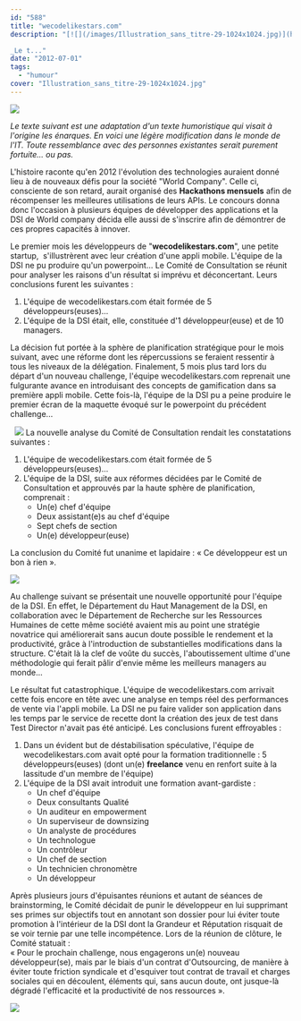 ```yaml
---
id: "588"
title: "wecodelikestars.com"
description: "[![](/images/Illustration_sans_titre-29-1024x1024.jpg)](https://eventuallycoding.com/wp-content/uploads/2020/12/Illustration_sans_titre-29.jpg)

_Le t..."
date: "2012-07-01"
tags: 
  - "humour"
cover: "Illustration_sans_titre-29-1024x1024.jpg"
---
```


![](/images/Illustration_sans_titre-29-1024x1024.jpg)

_Le texte suivant est une adaptation d'un texte humoristique qui visait à l'origine les énarques. En voici une légère modification dans le monde de l'IT. Toute ressemblance avec des personnes existantes serait purement fortuite... ou pas._

L'histoire raconte qu'en 2012 l'évolution des technologies auraient donné lieu à de nouveaux défis pour la société "World Company". Celle ci, consciente de son retard, aurait organisé des **Hackathons mensuels** afin de récompenser les meilleures utilisations de leurs APIs. Le concours donna donc l'occasion à plusieurs équipes de développer des applications et la DSI de World company décida elle aussi de s'inscrire afin de démontrer de ces propres capacités à innover.

Le premier mois les développeurs de "**wecodelikestars.com**", une petite startup,  s'illustrèrent avec leur création d'une appli mobile. L'équipe de la DSI ne pu produire qu'un powerpoint... Le Comité de Consultation se réunit pour analyser les raisons d'un résultat si imprévu et déconcertant. Leurs conclusions furent les suivantes :

1. L'équipe de wecodelikestars.com était formée de 5 développeurs(euses)...
2. L'équipe de la DSI était, elle, constituée d'1 développeur(euse) et de 10 managers.

La décision fut portée à la sphère de planification stratégique pour le mois suivant, avec une réforme dont les répercussions se feraient ressentir à tous les niveaux de la délégation. Finalement, 5 mois plus tard lors du départ d'un nouveau challenge, l'équipe wecodelikestars.com reprenait une fulgurante avance en introduisant des concepts de gamification dans sa première appli mobile. Cette fois-là, l'équipe de la DSI pu a peine produire le premier écran de la maquette évoqué sur le powerpoint du précédent challenge...

  [![](/images/Illustration_sans_titre-27-300x300.jpg)](https://eventuallycoding.com/wp-content/uploads/2012/07/Illustration_sans_titre-27.jpg) La nouvelle analyse du Comité de Consultation rendait les constatations suivantes :

1. L'équipe de wecodelikestars.com était formée de 5 développeurs(euses)...
2. L'équipe de la DSI, suite aux réformes décidées par le Comité de Consultation et approuvés par la haute sphère de planification, comprenait :
    - Un(e) chef d'équipe
    - Deux assistant(e)s au chef d'équipe
    - Sept chefs de section
    - Un(e) développeur(euse)

La conclusion du Comité fut unanime et lapidaire : « Ce développeur est un bon à rien ».

[![](/images/Illustration_sans_titre-28-300x170.jpg)](https://eventuallycoding.com/wp-content/uploads/2012/07/Illustration_sans_titre-28.jpg)

Au challenge suivant se présentait une nouvelle opportunité pour l'équipe de la DSI. En effet, le Département du Haut Management de la DSI, en collaboration avec le Département de Recherche sur les Ressources Humaines de cette même société avaient mis au point une stratégie novatrice qui améliorerait sans aucun doute possible le rendement et la productivité, grâce à l'introduction de substantielles modifications dans la structure. C'était là la clef de voûte du succès, l'aboutissement ultime d'une méthodologie qui ferait pâlir d'envie même les meilleurs managers au monde...

Le résultat fut catastrophique. L'équipe de wecodelikestars.com arrivait cette fois encore en tête avec une analyse en temps réel des performances de vente via l'appli mobile. La DSI ne pu faire valider son application dans les temps par le service de recette dont la création des jeux de test dans Test Director n'avait pas été anticipé. Les conclusions furent effroyables :

1. Dans un évident but de déstabilisation spéculative, l'équipe de wecodelikestars.com avait opté pour la formation traditionnelle : 5 développeurs(euses) (dont un(e) **freelance** venu en renfort suite à la lassitude d'un membre de l'équipe)
2. L'équipe de la DSI avait introduit une formation avant-gardiste :
    - Un chef d'équipe
    - Deux consultants Qualité
    - Un auditeur en empowerment
    - Un superviseur de downsizing
    - Un analyste de procédures
    - Un technologue
    - Un contrôleur
    - Un chef de section
    - Un technicien chronomètre
    - Un développeur

Après plusieurs jours d'épuisantes réunions et autant de séances de brainstorming, le Comité décidait de punir le développeur en lui supprimant ses primes sur objectifs tout en annotant son dossier pour lui éviter toute promotion à l'intérieur de la DSI dont la Grandeur et Réputation risquait de se voir ternie par une telle incompétence. Lors de la réunion de clôture, le Comité statuait :  
« Pour le prochain challenge, nous engagerons un(e) nouveau développeur(se), mais par le biais d'un contrat d'Outsourcing, de manière à éviter toute friction syndicale et d'esquiver tout contrat de travail et charges sociales qui en découlent, éléments qui, sans aucun doute, ont jusque-là dégradé l'efficacité et la productivité de nos ressources ».

[![](/images/Illustration_sans_titre-26-300x170.jpg)](https://eventuallycoding.com/wp-content/uploads/2012/07/Illustration_sans_titre-26.jpg)
